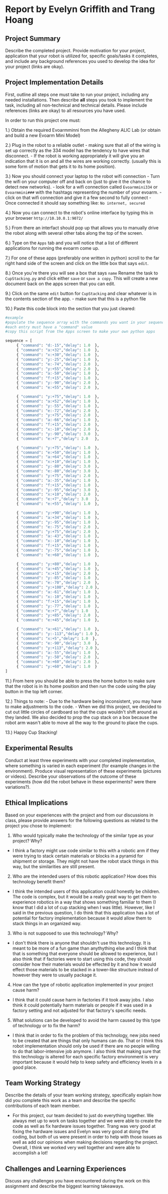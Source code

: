 # Report by Evelyn Griffith and Trang Hoang

## Project Summary

Describe the completed project. Provide motivation for your
project, application that your robot is utilized for, specific
goals/tasks it completes, and include any background references
you used to develop the idea for your project (links are okay).

## Project Implementation Details

First, outline all steps one must take to
run your project, including any needed installations.
Then describe **all** steps you took to implement the task,
including all non-technical and technical details. Please include
references (links are okay) to all resources you have used.

In order to run this project one must:

1.) Obtain the required Evoarmminni from the Allegheny
ALIC Lab (or obtain and build a new Evoarm Mini Model)

2.) Plug in the robot to a reliable outlet
    - making sure that all of the wiring is set up
    correctly as the 334 model has the tendency to have wires
    that disconnect.
    - If the robot is working appropriately it will give you an
    indication that it is on and all the wires are working correctly.
    (usually this is some form of motion that gets it to its home position).

3.) Now you should connect your laptop to the robot wifi connection
    - Turn the wifi on your computer off and back on
    (just to give it the chance to detect new networks).
    - look for a wifi connection called `Evoarmmini334` or
    `Evoarmmini###` with the hashtags representing the number
    of your evoarm.
    - click on that wifi connection and give it a few second to fully connect
    - Once connected it should say something like: `No internet, secured`

4.) Now you can connect to the robot's online interface
by typing this in your browser `http://10.10.0.1:9072/`

5.) From there an interfact should pop up that allows
you to manually drive the robot along with several other
tabs along the top of the screen.

6.) Type on the `Apps` tab and you will notice that a list
of different applications for running the evoarm come up.

7.) For one of these apps (preferably one written in python) scroll
to the far right hand side of the screen and click on the
little box that says `edit`.

8.) Once you're there you will see a box that says `name`
Rename the task to `CupStacking.py` and click either `save`
or `save a copy`. This will create a new document back on the apps
screen that you can edit.

9.) Click on the same `edit` button for `CupStacking` and clear
whatever is in the contents section of the app.
    - make sure that this is a python file

10.) Paste this code block into the section that you just cleared:

```python
#example
#populate the sequence array with the commands you want in your sequence
#each entry must have a "command" value
#copy this script from the Apps screen to make your own python apps

sequence = [
     { "command": "d:-15","delay": 1.0  },
     { "command": "a:+32","delay": 1.0  },
     { "command": "x:+30","delay": 1.0  },
     { "command": "y:-25","delay": 1.0  },
     { "command": "e:-74","delay": 2.0  },
     { "command": "y:+55","delay": 2.0  },
     { "command": "a:-50","delay": 1.0  },
     { "command": "f:+15","delay": 1.0  },
     { "command": "y:-90","delay": 2.0  },
     { "command": "e:+55","delay": 2.0  },

     { "command": "y:+75","delay": 1.0  },
     { "command": "a:+52","delay": 1.0  },
     { "command": "y:-55","delay": 1.0  },
     { "command": "e:-72","delay": 2.0  }, 
     { "command": "y:+75","delay": 2.0  },
     { "command": "a:-66","delay": 1.0  },
     { "command": "f:+15","delay": 2.0  },
     { "command": "x:-10","delay": 2.0  },
     { "command": "y:-90","delay": 3.0  },
     { "command": "e:+7","delay": 2.0   },

     { "command": "y:+75","delay": 1.0  },
     { "command": "e:+50","delay": 1.0  },
     { "command": "a:+64","delay": 1.0  },
     { "command": "x:+10","delay": 1.0  },
     { "command": "y:-80","delay": 3.0  },
     { "command": "e:-80","delay": 3.0  }, 
     { "command": "y:+75","delay": 2.0  },
     { "command": "a:-35","delay": 1.0  },
     { "command": "f:+15","delay": 1.0  },
     { "command": "y:-95","delay": 3.0  },
     { "command": "x:+10","delay": 2.0  },
     { "command": "e:+7","delay": 3.0   },
     { "command": "e:+55","delay": 1.0  },

     { "command": "y:+90","delay": 1.0  },
     { "command": "a:+34","delay": 1.0  },
     { "command": "y:-95","delay": 1.0  },
     { "command": "e:-75","delay": 2.0  }, 
     { "command": "y:+75","delay": 2.0  },
     { "command": "a:-43","delay": 1.0  },
     { "command": "x:-10","delay": 1.0  },
     { "command": "f:+15","delay": 1.0  },
     { "command": "y:-75","delay": 1.0  },
     { "command": "e:+60","delay": 1.0  },

     { "command": "y:+80","delay": 1.0  },
     { "command": "a:+45","delay": 1.0  },
     { "command": "x:+15","delay": 2.0  },
     { "command": "y:-85","delay": 1.0  },
     { "command": "e:-70","delay": 2.0  },
     { "command": "y:+100","delay": 2.0 },
     { "command": "a:-61","delay": 1.0  },
     { "command": "x:-10","delay": 1.0  },
     { "command": "f:+15","delay": 1.0  },
     { "command": "y:-77","delay": 1.0  },
     { "command": "e:+7","delay": 1.0   }, 
     { "command": "y:+85","delay": 2.0  },
     { "command": "e:+45","delay": 1.0  },

     { "command": "a:+61","delay": 1.0  },
     { "command": "y:-113","delay": 1.0 },
     { "command": "x:+5","delay": 1.0  },
     { "command": "e:-90","delay": 3.0  },
     { "command": "y:+113","delay": 2.0 },
     { "command": "a:-55","delay": 1.0  },
     { "command": "y:-50","delay": 2.0  },
     { "command": "e:+60","delay": 2.0  },
     { "command": "y:+60","delay": 1.0  }
]
```

11.) From here you should be able to press the home button
to make sure that the robot is in its home position and
then run the code using the play button in the top left corner.

12.) Things to note:
    - Due to the hardware being inconsistent, you
    may have to make adjustments to the code.
    - When we did this project, we decided to cut out
    little circles of cardboard so that the cups wouldn't shift
    around as they landed. We also decided to prop the cup stack
    on a box because the robot arm wasn't able to move all the way
    to the ground to place the cups.

13.) Happy Cup Stacking!

## Experimental Results

Conduct at least three experiments with your
completed implementation, where something is varied
in each experiment (for example changes in the environment).
Produce visual representation of these experiments (pictures or videos).
Describe your observations of the outcome of these experiments (how did the
robot behave in these experiments? were there variations?).

## Ethical Implications

Based on your experiences with the project and from
our discussions in class, please provide answers for
the following questions as related to the project you chose
to implement:

1. Who would typically make the technology of the similar
type as your project? Why?

- I think a factory might use code similar to this with
a robotic arm if they were trying to stack certain materials
or blocks in a pyramid for shipment or storage. They might not
have the robot stack things in this way, but the similarities
are still present.

2. Who are the intended users of this robotic
application? How does this technology benefit them?

- I think the intended users of this application could
honestly be children. The code is complex, but it would
be a really great way to get them to experience robotics
in a way that shows something familiar to them (I know that
I did a lot of cup stacking when I was little). However, like
I said in the previous question, I do think that this application
has a lot of potential for factory implementation because it would
allow them to stack things in an organized way.

3. Who is not supposed to use this technology? Why?

- I don't think there is anyone that shouldn't
use this technology. It is meant to be more of a
fun game than anythything else and I think that that
is something that everyone should be allowed to experience,
but I also think that if factories were to start using this code,
they should consider how their materials would be effected by
it and how it would effect those materials to be stacked in a
tower-like structure instead of however they were to usually package it.

4. How can the type of robotic application implemented in your 
project cause harm?

- I think that it could cause harm in factories if it took
away jobs. I also think it could potentially harm materials
or people if it was used in a factory setting and not adjusted
for that factory's specific needs.

5. What solutions can be developed to avoid the harm
caused by this type of technology or to fix the harm?

- I think that in order to fix the problem of this technology,
new jobs need to be created that are things that only humans can do.
That or I think this robot implementation should only be used if there
are no people willing to do that labor-intensive job anymore.
I also think that making sure that this technology is altered
for each specific factory environment is very important because
it would help to keep safety and efficiency levels in a good place.

## Team Working Strategy

Describe the details of your team working strategy,
specifically explain how did you complete this work as a
team and describe the specific contributions of each team member.

- For this project, our team decided to just do
everything together. We always met up to work on tasks
together and we were able to create the code as well as
fix hardware issues together. Trang was very good at fixing
the hardware issues and Evelyn was very good at doing the coding,
but both of us were present in order to help with those issues
as well as add our opinions when making decisions regarding the
project. Overall, I think we worked very well together and were able to accomplish a lot!

## Challenges and Learning Experiences

Discuss any challenges you have encountered during the work on this
assignment and describe the biggest learning takeaways.
